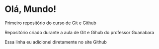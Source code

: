 # Olá, Mundo!
 Primeiro repositório do curso de Git e Github

Repositório criado durante a aula de Git e Gihub do professor Guanabara

Essa linha eu adicionei diretamente no site Github
